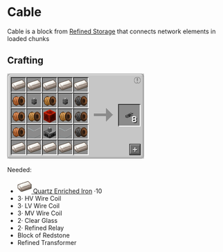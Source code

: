 # Cable

Cable is a block from [Refined Storage](../../mods/refinedstorage.md) that connects network elements in loaded chunks

## Crafting

![](../../img/recipes/refinedstorage/cable.png)

Needed:  
- [![](../../img/items/refinedstorage/quartz_enriched_iron.png) Quartz Enriched Iron](./quartz_enriched_iron.md) ·10  
- 3· HV Wire Coil  
- 3· LV Wire Coil  
- 3· MV Wire Coil  
- 2· Clear Glass  
- 2· Refined Relay  
- Block of Redstone  
- Refined Transformer